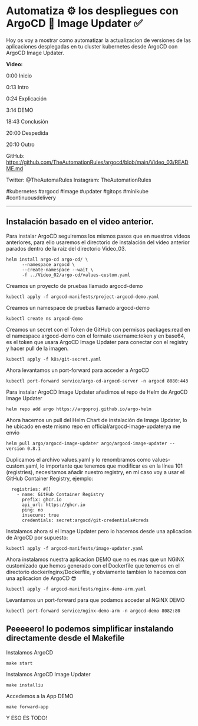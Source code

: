 # Automatiza ⚙️ los despliegues con ArgoCD 🐙 Image Updater ✅

Hoy os voy a mostrar como automatizar la actualizacion de versiones de las aplicaciones desplegadas en tu cluster 
kubernetes desde ArgoCD con ArgoCD Image Updater.

**Video:**

0:00 Inicio

0:13 Intro

0:24 Explicación

3:14 DEMO

18:43 Conclusión

20:00 Despedida

20:10 Outro


GitHub:
https://github.com/TheAutomationRules/argocd/blob/main/Video_03/README.md

Twitter: @TheAutomaRules
Instagram: TheAutomationRules

#kubernetes #argocd #image #updater #gitops #minikube #continuousdelivery

---

## Instalación basado en el video anterior.

Para instalar ArgoCD seguiremos los mismos pasos que en nuestros videos anteriores, para ello usaremos el directorio 
de instalación del video anterior parados dentro de la raiz del directorio Video_03.
````
helm install argo-cd argo-cd/ \
      --namespace argocd \
      --create-namespace --wait \
      -f ../Video_02/argo-cd/values-custom.yaml
````
Creamos un proyecto de pruebas llamado argocd-demo
````
kubectl apply -f argocd-manifests/project-argocd-demo.yaml
````
Creamos un namespace de pruebas llamado argocd-demo
````
kubectl create ns argocd-demo
````
Creamos un secret con el Token de GitHub con permisos packages:read en el namespace argocd-demo con el formato 
username:token y en base64, es el token que usara ArgoCD Image Updater para conectar con el registry y hacer pull de 
la imagen.
````
kubectl apply -f k8s/git-secret.yaml
````
Ahora levantamos un port-forward para acceder a ArgoCD
````
kubectl port-forward service/argo-cd-argocd-server -n argocd 8080:443
````
Para instalar ArgoCD Image Updater añadimos el repo de Helm de ArgoCD Image Updater
```
helm repo add argo https://argoproj.github.io/argo-helm
```
Ahora hacemos un pull del Helm Chart de instalación de Image Updater, lo he ubicado en este mismo repo en 
official/argocd-image-updaterya me envio 
````
helm pull argo/argocd-image-updater argo/argocd-image-updater --version 0.8.1
````
Duplicamos el archivo values.yaml y lo renombramos como values-custom.yaml, lo importante que tenemos que modificar 
es en la línea 101 (registries), necesitamos añadir nuestro registry, en mi caso voy a usar el GitHub Container 
Registry, ejemplo:
````
  registries: #[]
    - name: GitHub Container Registry
      prefix: ghcr.io
      api_url: https://ghcr.io
      ping: no
      insecure: true
      credentials: secret:argocd/git-credentials#creds
````
Instalamos ahora si el Image Updater pero lo hacemos desde una aplicacion de ArgoCD por supuesto:
```
kubectl apply -f argocd-manifests/image-updater.yaml
```
Ahora instalamos nuestra aplicacion DEMO que no es mas que un NGiNX customizado que hemos generado con el Dockerfile 
que tenemos en el directorio docker/nginx/Dockerfile, y obviamente tambien lo hacemos con una aplicacion de ArgoCD 😎
```
kubectl apply -f argocd-manifests/nginx-demo-arm.yaml
```
Levantamos un port-forward para que podamos acceder al NGiNX DEMO
````
kubectl port-forward service/nginx-demo-arm -n argocd-demo 8082:80
````

## Peeeeero! lo podemos simplificar instalando directamente desde el Makefile

Instalamos ArgoCD
````
make start
````
Instalamos ArgoCD Image Updater
````
make installiu
````
Accedemos a la App DEMO
````
make forward-app
````
Y ESO ES TODO!